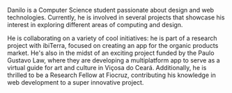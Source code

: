 Danilo is a Computer Science student passionate about design and web technologies. Currently, he is involved in several projects that showcase his interest in exploring different areas of computing and design.

He is collaborating on a variety of cool initiatives: he is part of a research project with ibiTerra, focused on creating an app for the organic products market. He's also in the midst of an exciting project funded by the Paulo Gustavo Law, where they are developing a multiplatform app to serve as a virtual guide for art and culture in Viçosa do Ceará. Additionally, he is thrilled to be a Research Fellow at Fiocruz, contributing his knowledge in web development to a super innovative project.